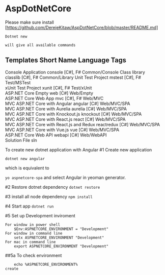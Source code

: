 # AspDotNetCore
Please make sure install [https://github.com/DerejeKitaw/AspDotNetCore/blob/master/README.md]




`Dotnet new`

    will give all available commands 
Templates                                     Short Name      Language      Tags          
------------------------------------------------------------------------------------------
Console Application                           console         [C#], F#      Common/Console
Class library                                 classlib        [C#], F#      Common/Library
Unit Test Project                             mstest          [C#], F#      Test/MSTest   
xUnit Test Project                            xunit           [C#], F#      Test/xUnit    
ASP.NET Core Empty                            web             [C#]          Web/Empty     
ASP.NET Core Web App                          mvc             [C#], F#      Web/MVC       
MVC ASP.NET Core with Angular                 angular         [C#]          Web/MVC/SPA   
MVC ASP.NET Core with Aurelia                 aurelia         [C#]          Web/MVC/SPA   
MVC ASP.NET Core with Knockout.js             knockout        [C#]          Web/MVC/SPA   
MVC ASP.NET Core with React.js                react           [C#]          Web/MVC/SPA   
MVC ASP.NET Core with React.js and Redux      reactredux      [C#]          Web/MVC/SPA   
MVC ASP.NET Core with Vue.js                  vue             [C#]          Web/MVC/SPA   
ASP.NET Core Web API                          webapi          [C#]          Web/WebAPI    
Solution File                                 sln      


To create new dotnet application with Angular
#1 Create new application

`dotnet new angular`

which is equivalent to 

`yo aspnetcore-spa` and select Angular in yeoman generator.

#2 Restore dotnet dependency
`dotnet restore`

#3 install all node dependency
`npm install`

#4 Start app
`dotnet run`

#5 Set up Development inviroment

    For window in power shell
        $Env:ASPNETCORE_ENVIRONMENT = "Development"
    For window in command line
        setx ASPNETCORE_ENVIRONMENT "Development"
    For mac in command line
        export ASPNETCORE_ENVIRONMENT "Development"

##5a To check environment
    
        echo %ASPNETCORE_ENVIRONMENT%
    create
